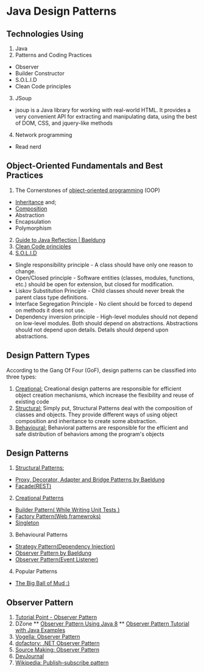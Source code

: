 # Java Design Patterns

## Technologies Using

1. Java
2. Patterns and Coding Practices
 * Observer
 * Builder Constructor
 * S.O.L.I.D
 * Clean Code principles
3. JSoup
 * jsoup is a Java library for working with real-world HTML. It provides a very convenient API for extracting and manipulating data, using the best of DOM, CSS, and jquery-like methods
4. Network programming
 * Read nerd

 
 
## Object-Oriented Fundamentals and Best Practices

1. The Cornerstones of [object-oriented programming](https://en.wikipedia.org/wiki/Object-oriented_programming) (OOP)
 * [Inheritance](http://www.baeldung.com/java-inheritance) and;
 * [Composition](http://www.baeldung.com/java-inheritance-composition) 
 * Abstraction
 * Encapsulation
 * Polymorphism 
2. [Guide to Java Reflection | Baeldung](http://www.baeldung.com/java-reflection)
3. [Clean Code principles](https://marcus-biel.com/clean-code-principles/)
4. [S.O.L.I.D](https://dzone.com/articles/the-solid-principles-in-real-life)
 * Single responsibility principle - A class should have only one reason to change.
 * Open/Closed principle - Software entities (classes, modules, functions, etc.) should be open for extension, but closed for modification.
 * Liskov Substitution Principle - Child classes should never break the parent class type definitions.
 * Interface Segregation Principle - No client should be forced to depend on methods it does not use.
 * Dependency inversion principle - High-level modules should not depend on low-level modules. Both should depend on abstractions. Abstractions should not depend upon details. Details should depend upon abstractions.




## Design Pattern Types

According to the Gang Of Four (GoF), design patterns can be classified into three types:

1. [Creational:](http://www.baeldung.com/creational-design-patterns) Creational design patterns are responsible for efficient object creation mechanisms, which increase the flexibility and reuse of existing code
2. [Structural:](https://refactoring.guru/design-patterns/structural-patterns) Simply put, Structural Patterns deal with the composition of classes and objects. They provide different ways of using object composition and inheritance to create some abstraction.
3. [Behavioural:](https://refactoring.guru/design-patterns/behavioral-patterns) Behavioral patterns are responsible for the efficient and safe distribution of behaviors among the program's objects



## Design Patterns

1. [Structural Patterns:](https://refactoring.guru/design-patterns/structural-patterns) 
 * [Proxy, Decorator, Adapter and Bridge Patterns by Baeldung](http://www.baeldung.com/java-structural-design-patterns)
 * [Facade(REST)](https://dzone.com/articles/design-patterns-uncovered-1)
2. [Creational Patterns](http://www.baeldung.com/creational-design-patterns)
 * [Builder Pattern( While Writing Unit Tests )](https://stackoverflow.com/questions/5007355/builder-pattern-in-effective-java)
 * [Factory Pattern(Web framewroks)](https://dzone.com/articles/java-the-factory-pattern)
 * [Singleton](https://stackoverflow.com/questions/70689/what-is-an-efficient-way-to-implement-a-singleton-pattern-in-java)
3. Behavioural Patterns
 * [Strategy Pattern(Dependency Injection)](https://dzone.com/articles/java-the-strategy-pattern)
 * [Observer Pattern by Baeldung](http://www.baeldung.com/java-observer-pattern)
  * [Observer Pattern(Event Listener)](https://dzone.com/articles/the-observer-pattern-using-modern-java)
4. Popular Patterns
 * [The Big Ball of Mud :)](https://en.wikipedia.org/wiki/Big_ball_of_mud)
   
   
   
## Observer Pattern

1. [Tutorial Point - Observer Pattern](https://www.tutorialspoint.com/design_pattern/observer_pattern.htm)
2. DZone 
   ** [Observer Pattern Using Java 8](https://bluepenguinlist.com/2016/11/04/bash-scripting-tutorial/?fromTwitterID=nixCraft)
   ** [Observer Pattern Tutorial with Java Examples](https://dzone.com/articles/design-patterns-uncovered)
3. [Vogella: Observer Pattern](http://www.vogella.com/tutorials/DesignPatternObserver/article.html)
4. [dofactory: .NET Observer Pattern](http://www.dofactory.com/net/observer-design-pattern)
5. [Source Making: Observer Pattern](https://sourcemaking.com/design_patterns/observer)
6. [DevJournal](http://www.journaldev.com/1739/observer-design-pattern-in-java)
7. [Wikipedia: Publish–subscribe pattern](https://en.wikipedia.org/wiki/Publish%E2%80%93subscribe_pattern)
